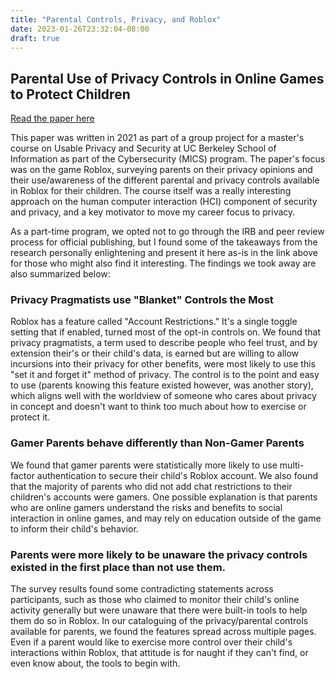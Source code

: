 ```yaml
---
title: "Parental Controls, Privacy, and Roblox"
date: 2023-01-26T23:32:04-08:00
draft: true
---
```

## Parental Use of Privacy Controls in Online Games to Protect Children

[Read the paper here](https://ryantenor.io/pdf/privacy-roblox.pdf)

This paper was written in 2021 as part of a group project for a master's course on Usable Privacy and Security at UC Berkeley School of Information as part of the Cybersecurity (MICS) program. The paper's focus was on the game Roblox, surveying parents on their privacy opinions and their use/awareness of the different parental and privacy controls available in Roblox for their children. The course itself was a really interesting approach on the human computer interaction (HCI) component of security and privacy, and a key motivator to move my career focus to privacy.

As a part-time program, we opted not to go through the IRB and peer review process for official publishing, but I found some of the takeaways from the research personally enlightening and present it here as-is in the link above for those who might also find it interesting. The findings we took away are also summarized below:

### Privacy Pragmatists use "Blanket" Controls the Most
Roblox has a feature called "Account Restrictions." It's a single toggle setting that if enabled, turned most of the opt-in controls on. We found that privacy pragmatists, a term used to describe people who feel trust, and by extension their's or their child's data, is earned but are willing to allow incursions into their privacy for other benefits, were most likely to use this "set it and forget it" method of privacy. The control is to the point and easy to use (parents knowing this feature existed however, was another story), which aligns well with the worldview of someone who cares about privacy in concept and doesn't want to think too much about how to exercise or protect it.

### Gamer Parents behave differently than Non-Gamer Parents
We found that gamer parents were statistically more likely to use multi-factor authentication to secure their child's Roblox account. We also found that the majority of parents who did not add chat restrictions to their children's accounts were gamers. One possible explanation
is that parents who are online gamers understand the risks and benefits to social interaction in online games, and may rely on education outside of the game to inform their child's behavior.

### Parents were more likely to be unaware the privacy controls existed in the first place than not use them.
The survey results found some contradicting statements across participants, such as those who claimed to monitor their child's online activity generally but were unaware that there were built-in tools to help them do so in Roblox. In our cataloguing of the privacy/parental controls available for parents, we found the features spread across multiple pages. Even if a parent would like to exercise more control over their child's interactions within Roblox, that attitude is for naught if they can't find, or even know about, the tools to begin with.